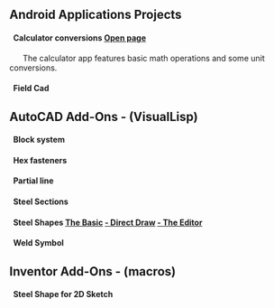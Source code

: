 ## **Android Applications Projects**  
#### &nbsp; **Calculator conversions**  [Open page](https://michelvilleneuve.github.io/CalcConv/)  
&nbsp; &nbsp; &nbsp;  The calculator app features basic math operations and some unit conversions.  
#### &nbsp; **Field Cad**

## **AutoCAD Add-Ons** - (VisualLisp)
#### &nbsp; Block system  
#### &nbsp; Hex fasteners  
#### &nbsp; Partial line  
#### &nbsp; Steel Sections  
#### &nbsp; Steel Shapes  [The Basic](https://addcom.github.io/Structural-Steel-Shape/) [- Direct Draw](https://addcom.github.io/sss-direct/) [- The Editor](https://addcom.github.io/sss-editor/)
#### &nbsp; Weld Symbol  

## **Inventor Add-Ons** - (macros)  
#### &nbsp; Steel Shape for 2D Sketch  
